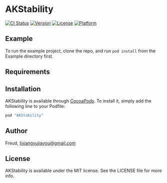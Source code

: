 # AKStability

[![CI Status](http://img.shields.io/travis/Freud/AKStability.svg?style=flat)](https://travis-ci.org/Freud/AKStability)
[![Version](https://img.shields.io/cocoapods/v/AKStability.svg?style=flat)](http://cocoapods.org/pods/AKStability)
[![License](https://img.shields.io/cocoapods/l/AKStability.svg?style=flat)](http://cocoapods.org/pods/AKStability)
[![Platform](https://img.shields.io/cocoapods/p/AKStability.svg?style=flat)](http://cocoapods.org/pods/AKStability)

## Example

To run the example project, clone the repo, and run `pod install` from the Example directory first.

## Requirements

## Installation

AKStability is available through [CocoaPods](http://cocoapods.org). To install
it, simply add the following line to your Podfile:

```ruby
pod "AKStability"
```

## Author

Freud, lixiangyujiayou@gmail.com

## License

AKStability is available under the MIT license. See the LICENSE file for more info.
